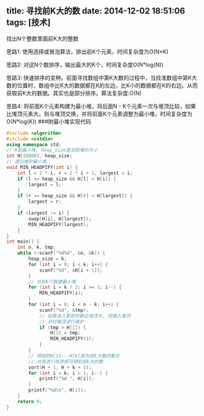 title: 寻找前K大的数
date: 2014-12-02 18:51:06
tags: [技术]
---
找出N个整数里面前K大的整数


思路1: 使用选择或冒泡算法，排出前K个元素，时间复杂度为O(N*K)

思路2: 对这N个数排序，输出最大的K个，时间复杂度O(N*log(N))

思路3: 快速排序的变种。前面寻找数组中第K大数的过程中，当找准数组中第K大数的位置时，数组中比K大的数据都在K的左边，比K小的数据都在K的右边。从而获取前K大的数据。其实也是部分排序。算法复杂度:O(N)

思路4: 将前面K个元素构建为最小堆，将后面N - K个元素一次与堆顶比较，如果比堆顶元素大，则与堆顶交换，并将前面K个元素调整为最小堆，时间复杂度为O(N*log(K))
###附最小堆实现代码
```cpp
#include <algorithm>
#include <cstdio>
using namespace std;
// H是最小堆, heap_size是当前堆的大小
int H[10000], heap_size;
// 递归维护最小堆
void MIN_HEADPIFY(int i) {
    int l = 2 * i, r = 2 * i + 1, largest = i;
    if (l <= heap_size && H[l] < H[i]) {
        largest = l;
    }
    if (r <= heap_size && H[r] < H[largest]) {
        largest = r;
    }
    if (largest != i) {
        swap(H[i], H[largest]);
        MIN_HEADPIFY(largest);
    }
}
int main() {
    int n, k, tmp;
    while (~scanf("%d%d", &n, &k)) {
        heap_size = k;
        for (int i = 0; i < k; i++) {
            scanf("%d", &H[i + 1]);
        }
        // 对前k个数建最小堆
        for (int i = k / 2; i >= 1; i--) {
            MIN_HEADPIFY(i);
        }
        for (int i = 0; i < n - k; i++) {
            scanf("%d", &tmp);
            // 如果读入剩余的数比堆顶大, 则插入堆顶
            // 并对堆顶进行维护
            if (tmp > H[1]) {
                H[1] = tmp;
                MIN_HEADPIFY(1);
            }
        }
        // 得到的H[1]---H[k]即为前k大数的集合
        // 对其进行排序即可得到前k大的数
        sort(H + 1, H + k + 1);
        for (int i = k; i > 1; i--) {
            printf("%d ", H[i]);
        }
        printf("%d\n", H[1]);
    }
    return 0;
}
```
